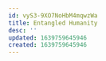 ```yaml
---
id: vyS3-9XO7NoHbM4mqwzWa
title: Entangled Humanity
desc: ''
updated: 1639759645946
created: 1639759645946
---
```


